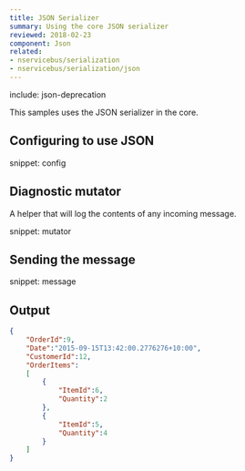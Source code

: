 ```yaml
---
title: JSON Serializer
summary: Using the core JSON serializer
reviewed: 2018-02-23
component: Json
related:
- nservicebus/serialization
- nservicebus/serialization/json
---
```



include: json-deprecation

This samples uses the JSON serializer in the core.


## Configuring to use JSON

snippet: config


## Diagnostic mutator

A helper that will log the contents of any incoming message.

snippet: mutator


## Sending the message

snippet: message


## Output

```json
{
	"OrderId":9,
	"Date":"2015-09-15T13:42:00.2776276+10:00",
	"CustomerId":12,
	"OrderItems":
	[
		{
			"ItemId":6,
			"Quantity":2
		},
		{
			"ItemId":5,
			"Quantity":4
		}
	]
}
```
